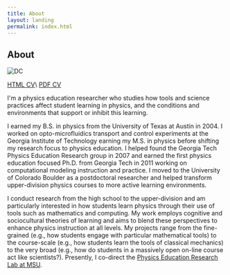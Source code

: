 ```yaml
---
title: About
layout: landing
permalink: index.html
---
```


## About

![DC](../img/dc.png)

[HTML CV](../cv/)\\
[PDF CV](../docs/MDC_CV.pdf)

I'm a physics education researcher who studies how tools and science
practices affect student learning in physics, and the conditions and
environments that support or inhibit this learning.

I earned my B.S. in physics from the University of Texas at Austin in 2004. I worked on opto-microfluidics transport and control experiments
at the Georgia Institute of Technology earning my M.S. in physics before
shifting my research focus to physics education. I helped found the
Georgia Tech Physics Education Research group in 2007 and earned the
first physics education focused Ph.D. from Georgia Tech in 2011 working
on computational modeling instruction and practice. I moved to the
University of Colorado Boulder as a postdoctoral researcher and helped
transform upper-division physics courses to more active learning
environments.

I conduct research from the high school to the upper-division and am
particularly interested in how students learn physics through their use
of tools such as mathematics and computing. My work employs cognitive
and sociocultural theories of learning and aims to blend these
perspectives to enhance physics instruction at all levels. My projects
range from the fine-grained (e.g., how students engage with particular
mathematical tools) to the course-scale (e.g., how students learn the
tools of classical mechanics) to the very broad (e.g., how do students
in a massively open on-line course act like scientists?). Presently, I
co-direct the [Physics Education Research Lab at
MSU](http://perl.natsci.msu.edu).
